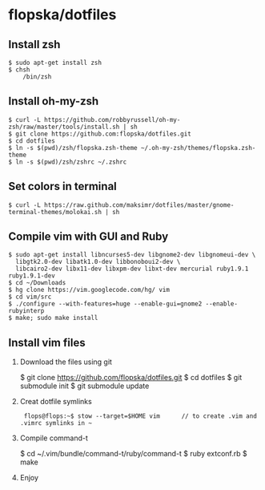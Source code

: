 # flopska/dotfiles #

## Install zsh ##
    $ sudo apt-get install zsh
    $ chsh
        /bin/zsh

## Install oh-my-zsh ##
    $ curl -L https://github.com/robbyrussell/oh-my-zsh/raw/master/tools/install.sh | sh 
    $ git clone https://github.com:flopska/dotfiles.git
    $ cd dotfiles
    $ ln -s $(pwd)/zsh/flopska.zsh-theme ~/.oh-my-zsh/themes/flopska.zsh-theme
    $ ln -s $(pwd)/zsh/zshrc ~/.zshrc

## Set colors in terminal ##
    $ curl -L https://raw.github.com/maksimr/dotfiles/master/gnome-terminal-themes/molokai.sh | sh 

## Compile vim with GUI and Ruby ##
    $ sudo apt-get install libncurses5-dev libgnome2-dev libgnomeui-dev \
      libgtk2.0-dev libatk1.0-dev libbonoboui2-dev \
      libcairo2-dev libx11-dev libxpm-dev libxt-dev mercurial ruby1.9.1 ruby1.9.1-dev
    $ cd ~/Downloads
    $ hg clone https://vim.googlecode.com/hg/ vim
    $ cd vim/src 
    $ ./configure --with-features=huge --enable-gui=gnome2 --enable-rubyinterp 
    $ make; sudo make install

## Install vim files

1. Download the files using git

    $ git clone https://github.com/flopska/dotfiles.git
		$ cd dotfiles
		$ git submodule init
		$ git submodule update

2. Creat dotfile symlinks

		flops@flops:~$ stow --target=$HOME vim		// to create .vim and .vimrc symlinks in ~

3. Compile command-t

    $ cd ~/.vim/bundle/command-t/ruby/command-t
    $ ruby extconf.rb
    $ make

3. Enjoy
